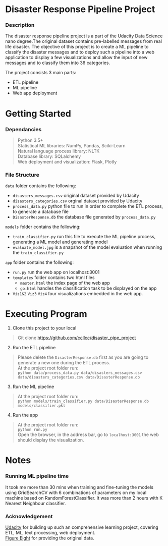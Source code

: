 # Disaster Response Pipeline Project

### Description
The disaster response pipeline project is a part of the Udacity Data Science nano degree.The original dataset contains pre-labelled messages from real life disaster. The objective of this project is to create a ML pipeline to classify the disaster messages and to deploy such a pipeline into a web application to display a few visualizations and allow the input of new messages and to classify them into 36 categories.

The project consists 3 main parts:
  - ETL pipeline
  - ML pipeline
  - Web app deployment

# Getting Started
### Dependancies

  > Python 3.5+ <br>
  > Statistical ML libraries: NumPy, Pandas, Sciki-Learn <br>
  > Natural language process library: NLTK <br>
  > Database library: SQLalchemy <br>
  > Web deployment and visualization: Flask, Plotly <br>

### File Structure
`data` folder contains the following:
- `disasters_messages.csv` original dataset provided by Udacity
- `disasters_categories.csv` orginal dataset provided by Udacity
- `process_data.py` python file to run in order to complete the ETL process, to generate a database file
- `DisasterResponse.db` the database file generated by `process_data.py`


`models` folder contains the following:
- `train_classifier.py` run this file to execute the ML pipeline process, generating a ML model and generating model
- `evaluate_model.jpg` is a snapshot of the model evaluation when running the `train_classifier.py`

`app` folder contains the following:
- `run.py` run the web app on localhost:3001
- `templates` folder contains two html files
  - `master.html` the index page of the web app
  - `go.html` handles the classification task to be displayed on the app
- `Viz1&2` `Viz3` `Viz4` four visualizations embedded in the web app.

# Executing Program
1. Clone this project to your local
> Git clone https://github.com/ccllcc/disaster_pipe_project
2. Run the ETL pipeline
> Please delete the `DisasterResponse.db` first as you are going to generate a new one during the ETL process. <br>
At the project root folder run: <br>
`python data/process_data.py data/disasters_messages.csv data/disasters_categories.csv data/DisasterResponse.db` 
3. Run the ML pipeline
> At the project root folder run: <br>
`python models/train_classifier.py data/DisasterResponse.db models/classifier.pkl`
4. Run the app
> At the project root folder run: <br>
`python run.py` <br>
Open the browser, in the address bar, go to `localhost:3001` the web should display the visualization.

# Notes
### Running ML pipeline time
It took me more than 30 mins when training and fine-tuning the models using GridSearchCV with 6 combinations of parameters on my local machine based on RandomForestClassifier. It was more than 2 hours with K Nearest Neighbour classifier. 

### Acknowledgement
[Udacity](https://www.udacity.com/) for building up such an comprehensive learning project, covering ETL, ML, text processing, web deployment.<br>
[Figure Eight](https://appen.com/) for providing the original data.
